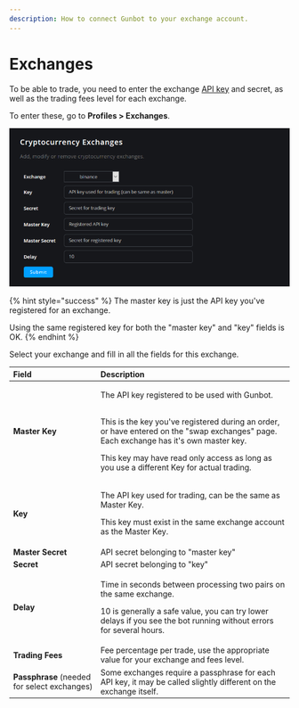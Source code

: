 ```yaml
---
description: How to connect Gunbot to your exchange account.
---
```


# Exchanges

To be able to trade, you need to enter the exchange [API key](../../about/supported-exchanges/creating-api-keys.md) and secret, as well as the trading fees level for each exchange.

To enter these, go to **Profiles &gt; Exchanges**.

![](https://raw.githubusercontent.com/boekenbox/gitbook-images/master/image-15.png)

{% hint style="success" %}
The master key is just the API key you've registered for an exchange.   
  
Using the same registered key for both the "master key" and "key" fields is OK.
{% endhint %}



Select your exchange and fill in all the fields for this exchange.

<table>
  <thead>
    <tr>
      <th style="text-align:left">Field</th>
      <th style="text-align:left">Description</th>
    </tr>
  </thead>
  <tbody>
    <tr>
      <td style="text-align:left"><b>Master Key</b>
      </td>
      <td style="text-align:left">
        <p>The API key registered to be used with Gunbot.</p>
        <p>
          <br />This is the key you&apos;ve registered during an order, or have entered
          on the &quot;swap exchanges&quot; page. Each exchange has it&apos;s own
          master key.
          <br />
        </p>
        <p>This key may have read only access as long as you use a different Key
          for actual trading.</p>
      </td>
    </tr>
    <tr>
      <td style="text-align:left"><b>Key</b>
      </td>
      <td style="text-align:left">
        <p>The API key used for trading, can be the same as Master Key.</p>
        <p>This key must exist in the same exchange account as the Master Key.</p>
      </td>
    </tr>
    <tr>
      <td style="text-align:left"><b>Master Secret</b>
      </td>
      <td style="text-align:left">API secret belonging to &quot;master key&quot;</td>
    </tr>
    <tr>
      <td style="text-align:left"><b>Secret</b>
      </td>
      <td style="text-align:left">API secret belonging to &quot;key&quot;</td>
    </tr>
    <tr>
      <td style="text-align:left"><b>Delay</b>
      </td>
      <td style="text-align:left">
        <p>Time in seconds between processing two pairs on the same exchange.</p>
        <p></p>
        <p>10 is generally a safe value, you can try lower delays if you see the
          bot running without errors for several hours.</p>
      </td>
    </tr>
    <tr>
      <td style="text-align:left"><b>Trading Fees</b>
      </td>
      <td style="text-align:left">Fee percentage per trade, use the appropriate value for your exchange
        and fees level.</td>
    </tr>
    <tr>
      <td style="text-align:left"><b>Passphrase </b>(needed for select exchanges)</td>
      <td style="text-align:left">Some exchanges require a passphrase for each API key, it may be called
        slightly different on the exchange itself.</td>
    </tr>
  </tbody>
</table>

